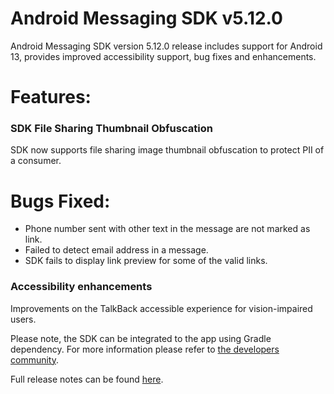 # Android Messaging SDK v5.12.0

Android Messaging SDK version 5.12.0 release includes support for Android 13, provides improved accessibility support, bug fixes and enhancements.

# Features:
### SDK File Sharing Thumbnail Obfuscation
SDK now supports file sharing image thumbnail obfuscation to protect PII of a consumer.

# Bugs Fixed:
- Phone number sent with other text in the message are not marked as link.
- Failed to detect email address in a message.
- SDK fails to display link preview for some of the valid links.

### Accessibility enhancements
Improvements on the TalkBack accessible experience for vision-impaired users.

Please note, the SDK can be integrated to the app using Gradle dependency. For more information please refer to [the developers community](https://developers.liveperson.com/android-quickstart.html).

Full release notes can be found [here](https://developers.liveperson.com/mobile-app-messaging-sdk-for-android-latest-release-notes.html).
